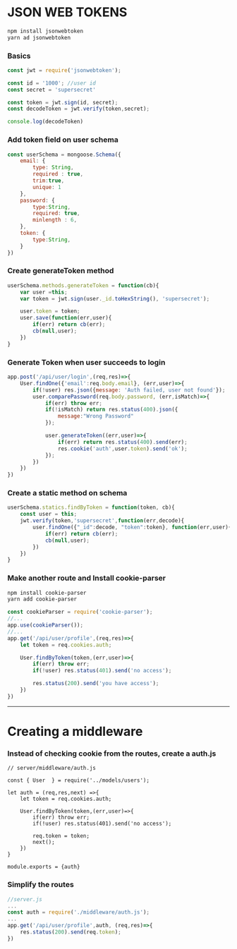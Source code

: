# JSON WEB TOKENS

```bash
npm install jsonwebtoken
yarn ad jsonwebtoken
```

### Basics

```js
const jwt = require('jsonwebtoken');

const id = '1000'; //user id
const secret = 'supersecret'

const token = jwt.sign(id, secret);
const decodeToken = jwt.verify(token,secret);

console.log(decodeToken)
```

### Add token field on user schema

```js
const userSchema = mongoose.Schema({
    email: {
        type: String,
        required : true,
        trim:true,
        unique: 1
    },
    password: {
        type:String,
        required: true,
        minlength : 6,
    },
    token: {
        type:String,
    }
})
```

### Create generateToken method
```js
userSchema.methods.generateToken = function(cb){
    var user =this;
    var token = jwt.sign(user._id.toHexString(), 'supersecret');

    user.token = token;
    user.save(function(err,user){
        if(err) return cb(err);
        cb(null,user);
    })
}
```

### Generate Token when user succeeds to login

```js
app.post('/api/user/login',(req,res)=>{
    User.findOne({'email':req.body.email}, (err,user)=>{
        if(!user) res.json({message: 'Auth failed, user not found'});
        user.comparePassword(req.body.password, (err,isMatch)=>{
            if(err) throw err;
            if(!isMatch) return res.status(400).json({
                message:"Wrong Password"
            });

            user.generateToken((err,user)=>{
                if(err) return res.status(400).send(err);
                res.cookie('auth',user.token).send('ok');
            });
        })
    })
})
```

### Create a static method on schema 

```js
userSchema.statics.findByToken = function(token, cb){
    const user = this;
    jwt.verify(token,'supersecret',function(err,decode){
        user.findOne({"_id":decode, "token":token}, function(err,user){
            if(err) return cb(err);
            cb(null,user);
        })
    })
}
```

### Make another route and Install cookie-parser
```bash
npm install cookie-parser
yarn add cookie-parser
```
```js
const cookieParser = require('cookie-parser');
//...
app.use(cookieParser());
//...
app.get('/api/user/profile',(req,res)=>{
    let token = req.cookies.auth;

    User.findByToken(token,(err,user)=>{
        if(err) throw err;
        if(!user) res.status(401).send('no access');

        res.status(200).send('you have access');
    })
})
```

---

# Creating a middleware

### Instead of checking cookie from the routes, create a auth.js

```
// server/middleware/auth.js

const { User  } = require('../models/users');

let auth = (req,res,next) =>{
    let token = req.cookies.auth;

    User.findByToken(token,(err,user)=>{
        if(err) throw err;
        if(!user) res.status(401).send('no access');

        req.token = token;
        next();
    })
}

module.exports = {auth}
```

### Simplify the routes 
```js
//server.js
...
const auth = require('./middleware/auth.js');
...
app.get('/api/user/profile',auth, (req,res)=>{
    res.status(200).send(req.token);
})
```
